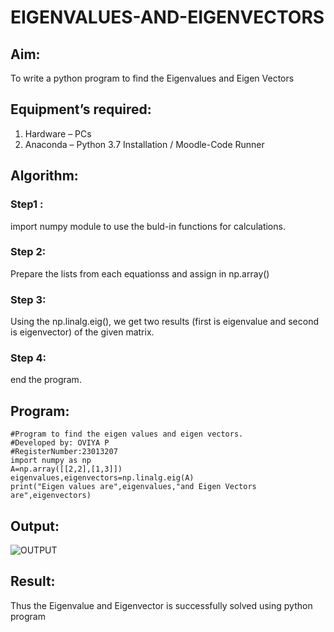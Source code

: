 # EIGENVALUES-AND-EIGENVECTORS
## Aim:
To write a python program to find the Eigenvalues and Eigen Vectors
## Equipment’s required:
1. 	Hardware – PCs
2. 	Anaconda – Python 3.7 Installation / Moodle-Code Runner
## Algorithm:
### Step1 : 
import numpy module to use the buld-in functions for calculations.
### Step 2: 
Prepare the lists from each equationss and assign in np.array()
### Step 3:
Using the np.linalg.eig(),  we get two results (first is eigenvalue and second is eigenvector) of the given matrix.
### Step 4: 
end the program.

## Program:
```
#Program to find the eigen values and eigen vectors.
#Developed by: OVIYA P
#RegisterNumber:23013207
import numpy as np
A=np.array([[2,2],[1,3]])
eigenvalues,eigenvectors=np.linalg.eig(A)
print("Eigen values are",eigenvalues,"and Eigen Vectors are",eigenvectors)
```

## Output:
![OUTPUT](https://github.com/Oviya24032K6/EIGENVALUES-AND-EIGENVECTORS/assets/147139999/d9458b69-ce2d-48dc-a98a-ad6a889ba97f)

## Result:
Thus the Eigenvalue and Eigenvector is successfully solved using python program
